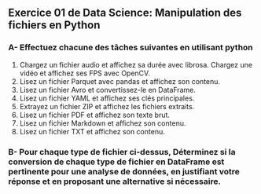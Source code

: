 ## Exercice 01 de Data Science: Manipulation des fichiers en Python

### A- Effectuez chacune des tâches suivantes en utilisant python
1. Chargez un fichier audio et affichez sa durée avec librosa.
Chargez une vidéo et affichez ses FPS avec OpenCV.
3. Lisez un fichier Parquet avec pandas et affichez son contenu.
4. Lisez un fichier Avro et convertissez-le en DataFrame.
5. Lisez un fichier YAML et affichez ses clés principales.
6. Extrayez un fichier ZIP et affichez les fichiers extraits.
7. Lisez un fichier PDF et affichez son texte brut.
8. Lisez un fichier Markdown et affichez son contenu.
9. Lisez un fichier TXT et affichez son contenu.

### B- Pour chaque type de fichier ci-dessus, Déterminez si la conversion de chaque type de fichier en DataFrame est pertinente pour une analyse de données, en justifiant votre réponse et en proposant une alternative si nécessaire.